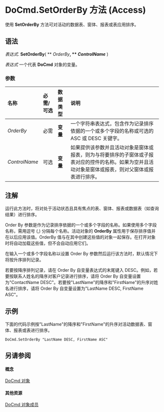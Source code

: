 
# DoCmd.SetOrderBy 方法 (Access)

使用  **SetOrderBy** 方法可对活动的数据表、窗体、报表或表应用排序。


## 语法

 _表达式_. **SetOrderBy**( ** _OrderBy_**, ** _ControlName_** )

 _表达式_ 一个代表 **DoCmd** 对象的变量。


### 参数



|**名称**|**必需/可选**|**数据类型**|**说明**|
|:-----|:-----|:-----|:-----|
| _OrderBy_|必需|**变量**|一个字符串表达式，包含作为记录排序依据的一个或多个字段的名称或可选的 ASC 或 DESC 关键字。|
| _ControlName_|可选|**变量**|如果提供该参数并且活动对象是窗体或报表，则为与将要排序的子窗体或子报表对应的控件的名称。如果为空并且活动对象是窗体或报表，则对父窗体或报表进行排序。|

## 注解

运行此方法时，将对处于活动状态且具有焦点的表、窗体、报表或数据表（如查询结果）进行排序。

Order By 参数是作为记录排序依据的一个或多个字段的名称。如果使用多个字段名称，需用逗号 (,) 分隔每个名称。活动对象的  **OrderBy** 属性用于保存排序值并在以后应用该值。OrderBy 值与在其中创建这些值的对象一起保存。在打开对象时将自动加载这些值，但不会自动应用它们。

在输入一个或多个字段名称以设置 Order By 参数然后运行该方法时，默认情况下将按升序排列记录。

若要按降序排列记录，请在 Order By 自变量表达式的末尾键入 DESC。例如，若要按联系人姓名的降序对客户记录进行排序，请将 Order By 自变量设置为"ContactName DESC"。若要按"LastName"的降序和"FirstName"的升序对姓名进行排序，请将 Order By 自变量设置为"LastName DESC, FirstName ASC"。


## 示例

下面的代码示例按"LastName"的降序和"FirstName"的升序对活动数据表、窗体、报表或表进行排序。


```
DoCmd.SetOrderBy "LastName DESC, FirstName ASC"
```


## 另请参阅


#### 概念


[DoCmd 对象](3ce44cca-9979-0a1e-9787-079a52ce528f.md)
#### 其他资源


[DoCmd 对象成员](3e7ade9e-86e4-0751-188b-5d31c9101651.md)